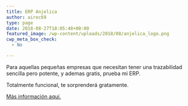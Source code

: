 ```yaml
---
title: ERP Anjelica
author: airec69
type: page
date: 2018-08-27T18:05:48+00:00
featured_image: /wp-content/uploads/2018/08/anjelica_logo.png
cwp_meta_box_check:
  - No

---
```

Para aquellas pequeñas empresas  que necesitan tener una trazabilidad sencilla pero potente, y ademas gratis, prueba mi ERP.

Totalmente funcional, te sorprenderá gratamente.

<a href="http://anjelica.sourceforge.net/?q=node/2" target="_blank" rel="noopener">Más información aquí.</a>